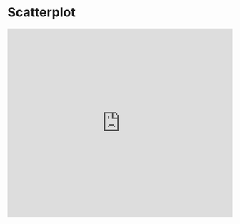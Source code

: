 # Scatterplot
<iframe width="100%" height="423" frameborder="0"
  src="https://observablehq.com/embed/@emanueles/introducao-a-vega-lite-e-vega-lite-api?cells=scatter"></iframe>
